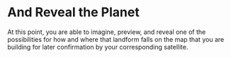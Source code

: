 # And Reveal the Planet #

At this point, you are able to imagine, preview, and reveal one of the possibilities for how and where that landform falls on the map that you are building for later confirmation by your corresponding satellite.
